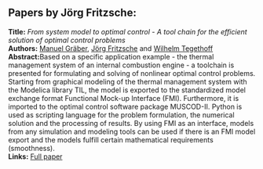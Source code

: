 <h2>Papers by Jörg Fritzsche:</h2>
<p>
<b>Title:</b> <i> From system model to optimal control - A tool chain for the efficient solution of optimal control problems </i> <br />
<b>Authors:</b> <a href="../authors/author_90.html">Manuel Gräber</a>, <a href="../authors/author_75.html">Jörg Fritzsche</a> and <a href="../authors/author_268.html">Wilhelm Tegethoff</a><br />
<b>Abstract:</b>Based on a specific application example - the thermal management system of an internal combustion engine - a toolchain is presented for formulating and solving of nonlinear optimal control problems. Starting from graphical modeling of the thermal management system with the Modelica library TIL, the model is exported to the standardized model exchange format Functional Mock-up Interface (FMI). Furthermore, it is imported to the optimal control software package MUSCOD-II. Python is used as scripting language for the problem formulation, the numerical solution and the processing of results. By using FMI as an interface, models from any simulation and modeling tools can be used if there is an FMI model export and the models fulfill certain mathematical requirements (smoothness).<br />
<b>Links:</b> <a href="../submissions/ecp17132249_GraberFritzscheTegethoff.pdf">Full paper</a></p>